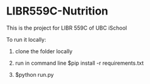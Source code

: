 # LIBR559C-Nutrition
This is the project for LIBR 559C of UBC iSchool

To run it locally:

1. clone the folder locally

2. run in command line
     $pip install -r requirements.txt
3. $python run.py
